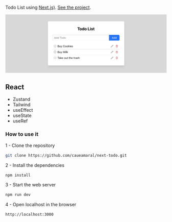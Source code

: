 Todo List using [Next.js)](https://nextjs.org). [See the project](https://caueamaral.github.io/next-todo).

<img src="src/images/next-todo.jpg" alt="Next Todo List">

## React

- Zustand
- Tailwind
- useEffect
- useState
- useRef

### How to use it

1 - Clone the repository

```sh
git clone https://github.com/caueamaral/next-todo.git
```

2 - Install the dependencies

```sh
npm install
```

3 - Start the web server

```sh
npm run dev
```

4 - Open localhost in the browser

```sh
http://localhost:3000
```
